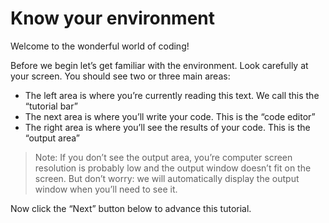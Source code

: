 # Know your environment

Welcome to the wonderful world of coding!

Before we begin let’s get familiar with the environment. Look carefully at your screen. You should see two or three main areas:

* The left area is where you’re currently reading this text. We call this the “tutorial bar”
* The next area is where you’ll write your code. This is the “code editor”
* The right area is where you’ll see the results of your code. This is the “output area”

> Note: If you don’t see the output area, you’re computer screen resolution is probably low and the output window doesn’t fit on the screen. 
> But don’t worry: we will automatically display the output window when you’ll need to see it.

Now click the “Next” button below to advance this tutorial.
